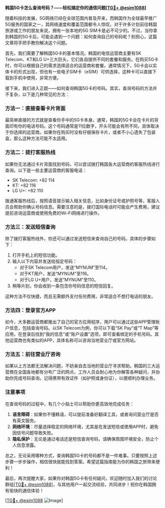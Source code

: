 **韩国5G卡怎么查询号码？——轻松搞定你的通信问题[[TG💪+ @esim1088](https://t.me/s/esim1088)]**

随着科技的发展，5G网络已经在全球范围内普及开来，而韩国作为全球最早推广5G服务的国家之一，其网络速度和覆盖范围都令人惊叹。对于许多计划前往韩国旅游或工作的朋友来说，拥有一张本地的5G SIM卡是必不可少的。不过，当你拿到韩国的5G卡后，可能会遇到一个问题：如何查询自己的号码呢？别担心，这篇文章将手把手教你解决这个问题。

首先，我们需要了解韩国5G卡的基本情况。韩国的电信运营商主要有SK Telecom、KT和LG U+三大巨头，它们各自提供不同的套餐和服务。在购买5G卡时，你可以根据自己的需求选择适合的运营商和套餐。通常情况下，5G卡会以实体卡的形式出现，但也有一些电子SIM卡（eSIM）可供选择，这种卡可以直接下载到手机中使用，非常方便。

接下来，我们进入正题——如何查询韩国5G卡的号码。其实，查询号码的方法并不复杂，以下是几种常见的方法：

### 方法一：直接查看卡片背面

最简单直接的方式就是查看你手中的5G卡本身。通常，韩国的5G卡会在卡片的背面印有你的电话号码。这个号码通常是11位数字，开头可能会有所不同，具体取决于你选择的运营商。如果你在购买时没有仔细保存卡片，或者不小心遗失了包装盒，那么这种方法可能不太适用。

### 方法二：拨打客服热线

如果你无法通过卡片背面找到号码，可以尝试拨打韩国各大运营商的客服热线进行查询。以下是一些主要运营商的客服电话：

- SK Telecom: +82 114
- KT: +82 116
- LG U+: +82 110

拨通客服热线后，按照语音提示输入相关信息，比如身份证号或护照号等，客服人员会帮助你确认号码信息。需要注意的是，拨打国际电话时可能会产生费用，建议提前咨询运营商或使用免费的Wi-Fi网络进行操作。

### 方法三：发送短信查询

除了拨打客服热线外，你还可以通过发送短信来查询自己的号码。具体的步骤如下：

1. 打开手机上的短信功能。
2. 输入以下内容并发送给指定号码：
   - 对于SK Telecom用户，发送“MYNUM”至114。
   - 对于KT用户，发送“MYNUM”至116。
   - 对于LG U+用户，发送“MYNUM”至110。
3. 稍等片刻，你会收到一条包含你号码信息的短信回复。

这种方法不仅快捷，而且无需额外支付任何费用，非常适合不想打电话的朋友。

### 方法四：登录官方APP

如今，大多数运营商都推出了自己的官方应用程序，用户可以通过这些APP管理账户信息，包括查询号码。以SK Telecom为例，你可以下载“SK Pay”或“T Map”等应用，在登录后找到“我的信息”或“账户设置”选项，即可查看绑定的手机号码。其他运营商也有类似的APP，具体名称可以咨询当地营业厅或官方网站。

### 方法五：前往营业厅咨询

如果以上方法都无法解决问题，不妨亲自去当地的营业厅寻求帮助。韩国的三大运营商在全国各地都有分布广泛的网点，工作人员会耐心地为你解答各种疑问，并协助你完成号码查询。记得携带有效证件（如护照或身份证），以便顺利办理业务。

### 注意事项

在查询号码的过程中，有几个小贴士可以帮助你更高效地完成任务：

1. **语言障碍**：如果你不懂韩语，可以提前准备好翻译工具，或者询问营业厅是否有英文服务。
2. **网络环境**：尽量选择稳定的网络环境，尤其是在发送短信或使用APP时，避免因信号问题导致失败。
3. **隐私保护**：无论是通过电话还是短信查询号码，请确保周围环境安全，防止个人信息泄露。

总之，无论采用哪种方式，查询韩国5G卡的号码都不是一件难事。只要按照上述步骤一步步操作，相信很快就能找到答案。希望这篇指南能为你的韩国之旅带来便利！

最后，再次提醒大家，如果你对韩国5G卡有任何疑问，欢迎随时加入我们的讨论群组[[TG💪+ @esim1088](https://t.me/s/esim1088)]，与其他用户一起交流经验，共同进步！祝你在韩国拥有愉快的通信体验！

[[TG💪+ @esim1088](https://t.me/s/esim1088) ![Image](https://i.postimg.cc/4NQfJmqS/Snipaste-2025-05-13-00-14-12.png)]